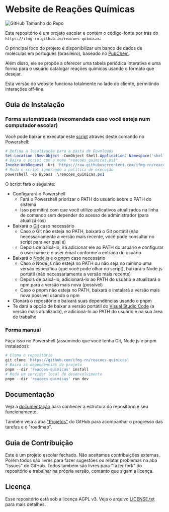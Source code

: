 # Website de Reações Químicas

![GitHub Tamanho do Repo](https://img.shields.io/github/repo-size/ifmg-rn/reacoes-quimicas?label=Tamanho%20do%20Repo&style=flat)

Este repositório é um projeto escolar e contém o código-fonte por trás do `https://ifmg-rn.github.io/reacoes-quimicas`.

O principal foco do projeto é disponibilizar um banco de dados de moléculas em português (brasileiro), baseado no [PubChem](https://pubchem.ncbi.nlm.nih.gov/).

Além disso, ele se propõe a oferecer uma tabela periódica interativa e uma forma para o usuário catalogar reações químicas usando o formato que desejar.

Esta versão do website funciona totalmente no lado do cliente, permitindo interações off-line.

## Guia de Instalação

### Forma automatizada (recomendada caso você esteja num computador escolar)

Você pode baixar e executar este [script](setup_helper.ps1) através deste comando no Powershell:

```powershell
# Defina a localização para a pasta de Downloads
Set-Location (New-Object -ComObject Shell.Application).Namespace('shell:Downloads').Self.Path
# Baixa o script com o nome "reacoes_quimicas.ps1"
Invoke-WebRequest -Uri 'https://raw.githubusercontent.com/ifmg-rn/reacoes-quimicas/refs/heads/main/setup_helper.ps1' -OutFile reacoes_quimicas.ps1
# Roda o script ignorando a política de execução
powershell -ep Bypass .\reacoes_quimicas.ps1
```

O script fará o seguinte:

- Configurará o Powershell
  - Fará o Powershell priorizar o PATH do usuário sobre o PATH do sistema
  - Isso permitirá com que você utilize aplicativos atualizados na linha de comando sem depender do acesso de administrador (para atualizá-los)
- Baixará o [Git](https://git-scm.com/) caso necessário
  - Caso o Git não esteja no PATH, baixará o Git portátil (não necessariamente a versão mais recente, você pode consultar no script para ver qual é)
  - Depois de baixá-lo, irá adicionar ele ao PATH do usuário e configurar o user.name e o user.email conforme a entrada do usuário
- Baixará o [Node.js](https://nodejs.org/) e o [pnpm](https://pnpm.io/) caso necessário
  - Caso o Node.js não esteja no PATH ou não seja no mínimo uma versão específica (que você pode olhar no script), baixará o Node.js portátil (não necessariamente a versão mais recente)
  - Depois de baixá-lo, adicionará-lo ao PATH do usuário e atualizará o npm para a versão mais nova (possível)
  - Caso o pnpm não esteja no PATH, baixará e instalará a versão mais nova possível usando o npm
- Clonará o repositório e baixará suas dependências usando o pnpm
- Te dará a opção de baixar a versão portátil do [Visual Studio Code](https://code.visualstudio.com/) (a versão mais atualizada), e adicioná-lo ao PATH do usuário e na sua área de trabalho

### Forma manual

Faça isso no Powershell (assumindo que você tenha Git, Node.js e pnpm instalados):

```powershell
# Clona o repositório
git clone 'https://github.com/ifmg-rn/reacoes-quimicas'
# Baixa as dependências do projeto
pnpm --dir 'reacoes-quimicas' install
# Roda um servidor local de desenvolvimento
pnpm --dir 'reacoes-quimicas' run dev
```

## Documentação

Veja a [documentação](docs/README.md) para conhecer a estrutura do repositório e seu funcionamento.

Também veja a aba ["Projetos"](https://github.com/users/ifmg-rn/projects/1) do GitHub para acompanhar o progresso das tarefas e o "roadmap".

## Guia de Contribuição

Este é um projeto escolar fechado. Não aceitamos contribuições externas.
Porém todos são livres para fazer sugestões ou relatar problemas na aba "Issues" do GitHub. Todos também são livres para "fazer fork" do repositório e trabalhar na própria versão, contanto que sigam a licença.

## Licença

Esse repositório está sob a licença AGPL v3. Veja o arquivo [LICENSE.txt](LICENSE.txt) para mais detalhes.
